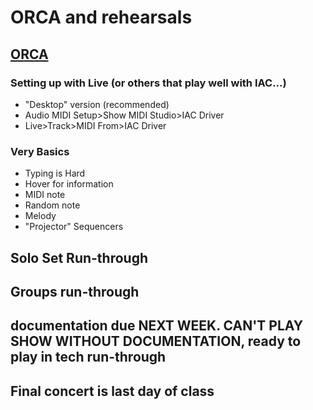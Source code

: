 # ORCA and rehearsals

## [ORCA](https://100r.co/site/orca.html#orbit)
### Setting up with Live (or others that play well with IAC...)
- "Desktop" version (recommended)
- Audio MIDI Setup>Show MIDI Studio>IAC Driver
- Live>Track>MIDI From>IAC Driver
### Very Basics
- Typing is Hard
- Hover for information
- MIDI note
- Random note
- Melody
- "Projector" Sequencers

## Solo Set Run-through

## Groups run-through

## documentation due NEXT WEEK. CAN'T PLAY SHOW WITHOUT DOCUMENTATION, ready to play in tech run-through
## Final concert is last day of class
